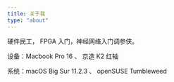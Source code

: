 ```yaml
---
title: 关于我
type: "about"
---
```


硬件民工， FPGA 入门，神经网络入门调参侠。

设备：Macbook Pro 16 、 京造 K2 红轴

系统：macOS Big Sur 11.2.3 、 openSUSE Tumbleweed
